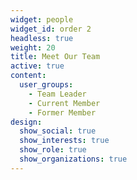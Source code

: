 ```yaml
---
widget: people
widget_id: order 2
headless: true
weight: 20
title: Meet Our Team
active: true
content:
  user_groups:
    - Team Leader
    - Current Member
    - Former Member
design:
  show_social: true
  show_interests: true
  show_role: true
  show_organizations: true
---
```

